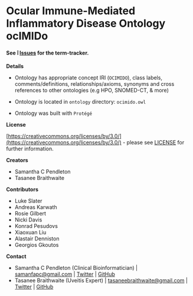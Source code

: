 # Ocular Immune-Mediated Inflammatory Disease Ontology **ocIMIDo**

#### See :grey_exclamation: [Issues](https://github.com/sap218/ocular-immune-mediated-inflammatory-disease-ontology/issues)  for the term-tracker.

**Details**

* Ontology has appropriate concept IRI (`OCIMIDO`), class labels, comments/definitions, relationships/axioms, synonyms and cross references to other ontologies (e.g HPO, SNOMED-CT, & more)

* Ontology is located in `ontology` directory: `ocimido.owl`

* Ontology was built with `Protégé`

**License**

[https://creativecommons.org/licenses/by/3.0/](https://creativecommons.org/licenses/by/3.0/) - please see [LICENSE](https://github.com/sap218/ocimido/blob/master/LICENSE) for further information.

**Creators**

* Samantha C Pendleton
* Tasanee Braithwaite

**Contributors**

* Luke Slater
* Andreas Karwath
* Rosie Gilbert
* Nicki Davis
* Konrad Pesudovs
* Xiaoxuan Liu
* Alastair Denniston
* Georgios Gkoutos

**Contact**

* Samantha C Pendleton (Clinical Bioinformatician) | [samanfapc@gmail.com](mailto:samanfapc@gmail.com) | [Twitter](https://twitter.com/sap218) | [GitHub](https://github.com/sap218)
* Tasanee Braithwaite (Uveitis Expert)  | [tasaneebraithwaite@gmail.com](mailto:tasaneebraithwaite@gmail.com) | [Twitter](https://twitter.com/tasbraithwaite) | [GitHub](https://github.com/tasbraithwaite)
